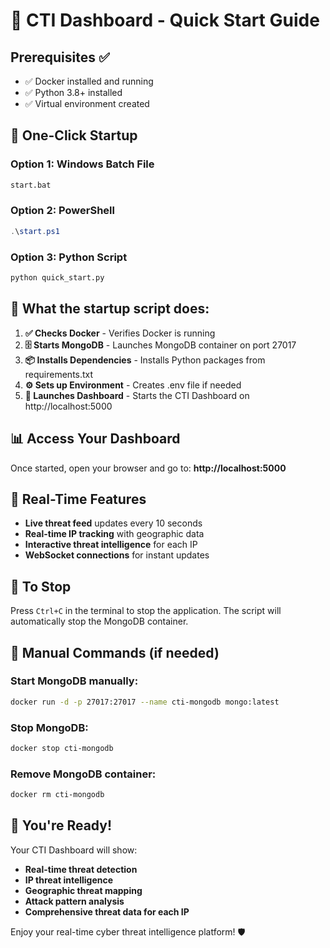 # 🚀 CTI Dashboard - Quick Start Guide

## Prerequisites ✅
- ✅ Docker installed and running
- ✅ Python 3.8+ installed
- ✅ Virtual environment created

## 🎯 One-Click Startup

### Option 1: Windows Batch File
```bash
start.bat
```

### Option 2: PowerShell
```powershell
.\start.ps1
```

### Option 3: Python Script
```bash
python quick_start.py
```

## 🔧 What the startup script does:

1. **✅ Checks Docker** - Verifies Docker is running
2. **🗄️ Starts MongoDB** - Launches MongoDB container on port 27017
3. **📦 Installs Dependencies** - Installs Python packages from requirements.txt
4. **⚙️ Sets up Environment** - Creates .env file if needed
5. **🚀 Launches Dashboard** - Starts the CTI Dashboard on http://localhost:5000

## 📊 Access Your Dashboard

Once started, open your browser and go to:
**http://localhost:5000**

## 🔴 Real-Time Features

- **Live threat feed** updates every 10 seconds
- **Real-time IP tracking** with geographic data
- **Interactive threat intelligence** for each IP
- **WebSocket connections** for instant updates

## 🛑 To Stop

Press `Ctrl+C` in the terminal to stop the application.
The script will automatically stop the MongoDB container.

## 🔧 Manual Commands (if needed)

### Start MongoDB manually:
```bash
docker run -d -p 27017:27017 --name cti-mongodb mongo:latest
```

### Stop MongoDB:
```bash
docker stop cti-mongodb
```

### Remove MongoDB container:
```bash
docker rm cti-mongodb
```

## 🎉 You're Ready!

Your CTI Dashboard will show:
- **Real-time threat detection**
- **IP threat intelligence**
- **Geographic threat mapping**
- **Attack pattern analysis**
- **Comprehensive threat data for each IP**

Enjoy your real-time cyber threat intelligence platform! 🛡️